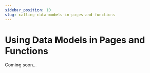 ```yaml
---
sidebar_position: 10
slug: calling-data-models-in-pages-and-functions
---
```


# Using Data Models in Pages and Functions

Coming soon...
